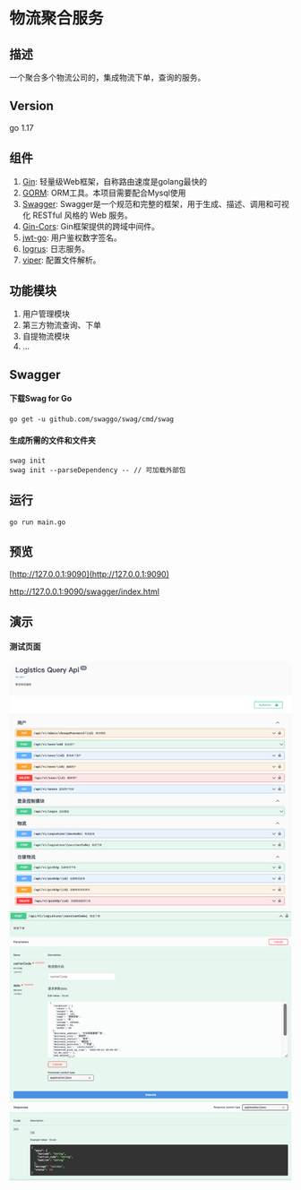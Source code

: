 # 物流聚合服务

## 描述
一个聚合多个物流公司的，集成物流下单，查询的服务。

## Version
go 1.17

## 组件
1. [Gin](https://github.com/gin-gonic/gin): 轻量级Web框架，自称路由速度是golang最快的 
2. [GORM](https://gorm.io/index.html): ORM工具。本项目需要配合Mysql使用 
3. [Swagger](https://github.com/swaggo/swag): Swagger是一个规范和完整的框架，用于生成、描述、调用和可视化 RESTful 风格的 Web 服务。
4. [Gin-Cors](https://github.com/gin-contrib/cors): Gin框架提供的跨域中间件。
5. [jwt-go](https://github.com/dgrijalva/jwt-go): 用户鉴权数字签名。
6. [logrus](https://github.com/sirupsen/logrus): 日志服务。
7. [viper](https://github.com/spf13/viper): 配置文件解析。

## 功能模块
1. 用户管理模块
2. 第三方物流查询、下单
3. 自提物流模块
4. ...

## Swagger
#### 下载Swag for Go
```shell
go get -u github.com/swaggo/swag/cmd/swag
```

#### 生成所需的文件和文件夹

```shell
swag init
swag init --parseDependency -- // 可加载外部包
```

## 运行
```shell
go run main.go
```

## 预览
[http://127.0.0.1:9090](http://127.0.0.1:9090)

[http://127.0.0.1:9090/swagger/index.html ](http://127.0.0.1:9090/swagger/index.html )

## 演示
#### 测试页面
![demo1](https://github.com/Mzihao/go-logistics/blob/master/demo/demo.png)
![demo2](https://github.com/Mzihao/go-logistics/blob/master/demo/demo2.png)
